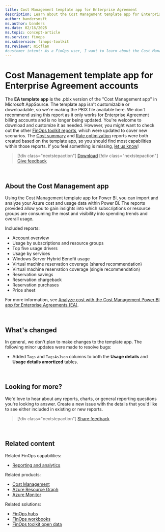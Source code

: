 ```yaml
---
title: Cost Management template app for Enterprise Agreement
description: Learn about the Cost Management template app for Enterprise Agreement accounts, including its features, usage insights, and available reports.
author: bandersmsft
ms.author: banders
ms.date: 02/16/2025
ms.topic: concept-article
ms.service: finops
ms.subservice: finops-toolkit
ms.reviewer: micflan
#customer intent: As a FinOps user, I want to learn about the Cost Management template app so that I can determine if should use it.
---
```


<!-- cSpell:ignore nextstepaction -->
<!-- markdownlint-disable-next-line MD025 -->
# Cost Management template app for Enterprise Agreement accounts

The **EA template app** is the .pbix version of the "Cost Management app" in Microsoft AppSource. The template app isn't customizable or downloadable, so we're making the PBIX file available here. We don't recommend using this report as it only works for Enterprise Agreement billing accounts and is no longer being updated. You're welcome to download and customize it as needed. However, you might want to check out the other [FinOps toolkit reports](reports.md), which were updated to cover new scenarios. The [Cost summary](cost-summary.md) and [Rate optimization](rate-optimization.md) reports were both created based on the template app, so you should find most capabilities within those reports. If you feel something is missing, [let us know](https://aka.ms/ftk/ideas)!

> [!div class="nextstepaction"]
> [Download](https://github.com/microsoft/finops-toolkit/releases/latest/download/CostManagementTemplateApp.pbix)
> [!div class="nextstepaction"]
> [Give feedback](https://portal.azure.com/#view/HubsExtension/InProductFeedbackBlade/extensionName/FinOpsToolkit/cesQuestion/How%20easy%20or%20hard%20is%20it%20to%20understand%20and%20optimize%20cost%20and%20usage%20with%20the%20FinOps%20toolkit%20Cost%20Management%20template%20app%20report%3F/cvaQuestion/How%20valuable%20is%20the%20Cost%20Management%20template%20app%20report%3F/surveyId/FTK0.8/bladeName/PowerBI.Docs.CMTemplateApp/featureName/General)

<br>

## About the Cost Management app

Using the Cost Management template app for Power BI, you can import and analyze your Azure cost and usage data within Power BI. The reports provided allow you to gain insights into which subscriptions or resource groups are consuming the most and visibility into spending trends and overall usage.

Included reports:

- Account overview
- Usage by subscriptions and resource groups
- Top five usage drivers
- Usage by services
- Windows Server Hybrid Benefit usage
- Virtual machine reservation coverage (shared recommendation)
- Virtual machine reservation coverage (single recommendation)
- Reservation savings
- Reservation chargeback
- Reservation purchases
- Price sheet

For more information, see [Analyze cost with the Cost Management Power BI app for Enterprise Agreements (EA)](/azure/cost-management-billing/costs/analyze-cost-data-azure-cost-management-power-bi-template-app).

<br>

## What's changed

In general, we don't plan to make changes to the template app. The following minor updates were made to resolve bugs:

- Added `Tags` and `TagsAsJson` columns to both the **Usage details** and **Usage details amortized** tables.

<br>

## Looking for more?

We'd love to hear about any reports, charts, or general reporting questions you're looking to answer. Create a new issue with the details that you'd like to see either included in existing or new reports.

> [!div class="nextstepaction"]
> [Share feedback](https://aka.ms/ftk/ideas)

<br>

## Related content

Related FinOps capabilities:

- [Reporting and analytics](../../framework/understand/reporting.md)

Related products:

- [Cost Management](/azure/cost-management-billing/costs/)
- [Azure Resource Graph](/azure/governance/resource-graph/)
- [Azure Monitor](/azure/azure-monitor/)

Related solutions:

- [FinOps hubs](../hubs/finops-hubs-overview.md)
- [FinOps workbooks](../workbooks/finops-workbooks-overview.md)
- [FinOps toolkit open data](../open-data.md)

<br>
